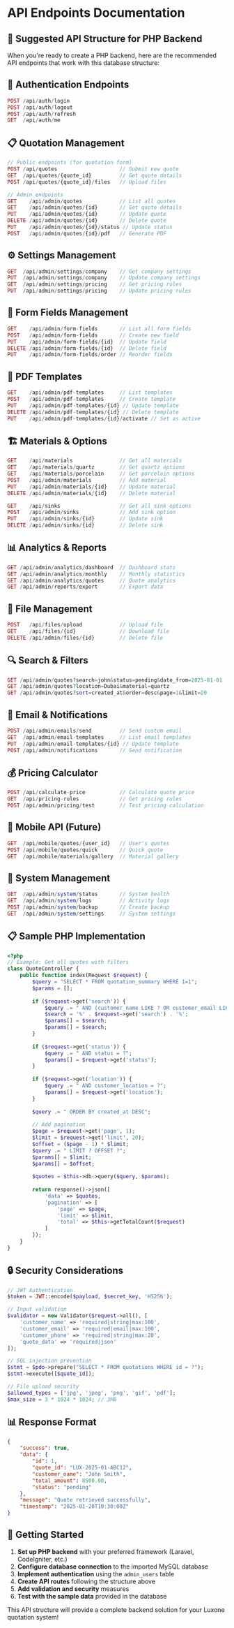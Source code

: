 # API Endpoints Documentation

## 🔗 Suggested API Structure for PHP Backend

When you're ready to create a PHP backend, here are the recommended API endpoints that work with this database structure:

## 🔐 Authentication Endpoints

```php
POST /api/auth/login
POST /api/auth/logout
POST /api/auth/refresh
GET  /api/auth/me
```

## 📋 Quotation Management

```php
// Public endpoints (for quotation form)
POST /api/quotes                    // Submit new quote
GET  /api/quotes/{quote_id}         // Get quote details
POST /api/quotes/{quote_id}/files   // Upload files

// Admin endpoints
GET    /api/admin/quotes            // List all quotes
GET    /api/admin/quotes/{id}       // Get quote details
PUT    /api/admin/quotes/{id}       // Update quote
DELETE /api/admin/quotes/{id}       // Delete quote
PUT    /api/admin/quotes/{id}/status // Update status
POST   /api/admin/quotes/{id}/pdf   // Generate PDF
```

## ⚙️ Settings Management

```php
GET  /api/admin/settings/company    // Get company settings
PUT  /api/admin/settings/company    // Update company settings
GET  /api/admin/settings/pricing    // Get pricing rules
PUT  /api/admin/settings/pricing    // Update pricing rules
```

## 📝 Form Fields Management

```php
GET    /api/admin/form-fields       // List all form fields
POST   /api/admin/form-fields       // Create new field
PUT    /api/admin/form-fields/{id}  // Update field
DELETE /api/admin/form-fields/{id}  // Delete field
PUT    /api/admin/form-fields/order // Reorder fields
```

## 🎨 PDF Templates

```php
GET    /api/admin/pdf-templates     // List templates
POST   /api/admin/pdf-templates     // Create template
PUT    /api/admin/pdf-templates/{id} // Update template
DELETE /api/admin/pdf-templates/{id} // Delete template
PUT    /api/admin/pdf-templates/{id}/activate // Set as active
```

## 🏗️ Materials & Options

```php
GET    /api/materials               // Get all materials
GET    /api/materials/quartz        // Get quartz options
GET    /api/materials/porcelain     // Get porcelain options
POST   /api/admin/materials         // Add material
PUT    /api/admin/materials/{id}    // Update material
DELETE /api/admin/materials/{id}    // Delete material

GET    /api/sinks                   // Get all sink options
POST   /api/admin/sinks             // Add sink option
PUT    /api/admin/sinks/{id}        // Update sink
DELETE /api/admin/sinks/{id}        // Delete sink
```

## 📊 Analytics & Reports

```php
GET /api/admin/analytics/dashboard  // Dashboard stats
GET /api/admin/analytics/monthly    // Monthly statistics
GET /api/admin/analytics/quotes     // Quote analytics
GET /api/admin/reports/export       // Export data
```

## 📁 File Management

```php
POST   /api/files/upload            // Upload file
GET    /api/files/{id}              // Download file
DELETE /api/admin/files/{id}        // Delete file
```

## 🔍 Search & Filters

```php
GET /api/admin/quotes?search=john&status=pending&date_from=2025-01-01
GET /api/admin/quotes?location=Dubai&material=quartz
GET /api/admin/quotes?sort=created_at&order=desc&page=1&limit=20
```

## 📧 Email & Notifications

```php
POST /api/admin/emails/send         // Send custom email
GET  /api/admin/email-templates     // List email templates
PUT  /api/admin/email-templates/{id} // Update template
POST /api/admin/notifications       // Send notification
```

## 💰 Pricing Calculator

```php
POST /api/calculate-price           // Calculate quote price
GET  /api/pricing-rules             // Get pricing rules
POST /api/admin/pricing/test        // Test pricing calculation
```

## 📱 Mobile API (Future)

```php
GET  /api/mobile/quotes/{user_id}   // User's quotes
POST /api/mobile/quotes/quick       // Quick quote
GET  /api/mobile/materials/gallery  // Material gallery
```

## 🔧 System Management

```php
GET  /api/admin/system/status       // System health
GET  /api/admin/system/logs         // Activity logs
POST /api/admin/system/backup       // Create backup
GET  /api/admin/system/settings     // System settings
```

## 📋 Sample PHP Implementation

```php
<?php
// Example: Get all quotes with filters
class QuoteController {
    public function index(Request $request) {
        $query = "SELECT * FROM quotation_summary WHERE 1=1";
        $params = [];
        
        if ($request->get('search')) {
            $query .= " AND (customer_name LIKE ? OR customer_email LIKE ?)";
            $search = '%' . $request->get('search') . '%';
            $params[] = $search;
            $params[] = $search;
        }
        
        if ($request->get('status')) {
            $query .= " AND status = ?";
            $params[] = $request->get('status');
        }
        
        if ($request->get('location')) {
            $query .= " AND customer_location = ?";
            $params[] = $request->get('location');
        }
        
        $query .= " ORDER BY created_at DESC";
        
        // Add pagination
        $page = $request->get('page', 1);
        $limit = $request->get('limit', 20);
        $offset = ($page - 1) * $limit;
        $query .= " LIMIT ? OFFSET ?";
        $params[] = $limit;
        $params[] = $offset;
        
        $quotes = $this->db->query($query, $params);
        
        return response()->json([
            'data' => $quotes,
            'pagination' => [
                'page' => $page,
                'limit' => $limit,
                'total' => $this->getTotalCount($request)
            ]
        ]);
    }
}
```

## 🔒 Security Considerations

```php
// JWT Authentication
$token = JWT::encode($payload, $secret_key, 'HS256');

// Input validation
$validator = new Validator($request->all(), [
    'customer_name' => 'required|string|max:100',
    'customer_email' => 'required|email|max:100',
    'customer_phone' => 'required|string|max:20',
    'quote_data' => 'required|json'
]);

// SQL injection prevention
$stmt = $pdo->prepare("SELECT * FROM quotations WHERE id = ?");
$stmt->execute([$quote_id]);

// File upload security
$allowed_types = ['jpg', 'jpeg', 'png', 'gif', 'pdf'];
$max_size = 3 * 1024 * 1024; // 3MB
```

## 📊 Response Format

```json
{
    "success": true,
    "data": {
        "id": 1,
        "quote_id": "LUX-2025-01-ABC12",
        "customer_name": "John Smith",
        "total_amount": 8500.00,
        "status": "pending"
    },
    "message": "Quote retrieved successfully",
    "timestamp": "2025-01-20T10:30:00Z"
}
```

## 🚀 Getting Started

1. **Set up PHP backend** with your preferred framework (Laravel, CodeIgniter, etc.)
2. **Configure database connection** to the imported MySQL database
3. **Implement authentication** using the `admin_users` table
4. **Create API routes** following the structure above
5. **Add validation and security** measures
6. **Test with the sample data** provided in the database

This API structure will provide a complete backend solution for your Luxone quotation system!